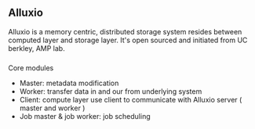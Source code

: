 ## Alluxio
Alluxio is a memory centric, distributed storage system resides between computed layer and storage layer.
It's open sourced and initiated from UC berkley, AMP lab. 

###
Core modules
 - Master: metadata modification
 - Worker: transfer data in and our from underlying system
 - Client: compute layer use client to communicate with Alluxio server ( master and worker )
 - Job master & job worker: job scheduling

